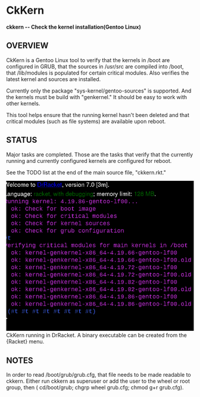 # CkKern

**ckkern -- Check the kernel installation(Gentoo Linux)**


## OVERVIEW

CkKern is a Gentoo Linux tool to verify that the kernels in /boot are configured in GRUB, that the sources in /usr/src 
are compiled into /boot, that /lib/modules is populated for certain critical modules. 
Also verifies the latest kernel and sources are installed. 

Currently only the package "sys-kernel/gentoo-sources" is supported. And the kernels must be build with "genkernel."
It should be easy to work with other kernels.

This tool helps ensure that the running kernel hasn't been deleted and that critical modules (such as file systems) are available upon reboot.

## STATUS

Major tasks are completed.  Those are the tasks that verify that the currently running and currently configured kernels are configured for reboot.

See the TODO list at the end of the main source file, "ckkern.rkt."

![Screenshot](doc/Screenshot%20at%202019-12-13%2005-33-41.png)\
CkKern running in DrRacket. A binary executable can be created from the {Racket} menu.

## NOTES
In order to read /boot/grub/grub.cfg, that file needs to be made readable to ckkern.  Either run ckkern as superuser
or add the user to the wheel or root group, then  ( cd/boot/grub; chgrp wheel grub.cfg; chmod g+r grub.cfg).
